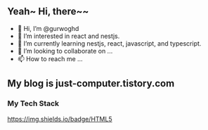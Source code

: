 ## Yeah~ Hi, there~~ 

- 👋 Hi, I’m @gurwoghd
- 👀 I’m interested in react and nestjs.
- 🌱 I’m currently learning nestjs, react, javascript, and typescript.
- 💞️ I’m looking to collaborate on ...
- 📫 How to reach me ...

<!---
gurwoghd/gurwoghd is a ✨ special ✨ repository because its `README.md` (this file) appears on your GitHub profile.
You can click the Preview link to take a look at your changes.
--->
## My blog is just-computer.tistory.com

### My Tech Stack
https://img.shields.io/badge/HTML5
